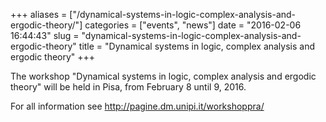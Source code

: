 +++
aliases = ["/dynamical-systems-in-logic-complex-analysis-and-ergodic-theory/"]
categories = ["events", "news"]
date = "2016-02-06 16:44:43"
slug = "dynamical-systems-in-logic-complex-analysis-and-ergodic-theory"
title = "Dynamical systems in logic, complex analysis and ergodic theory"
+++

The workshop "Dynamical systems in logic, complex analysis and ergodic
theory" will be held in Pisa, from February 8 until 9, 2016.

For all information see <http://pagine.dm.unipi.it/workshoppra/>

